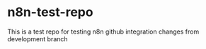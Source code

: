 # n8n-test-repo
This is a test repo for testing n8n github integration
changes from development branch
